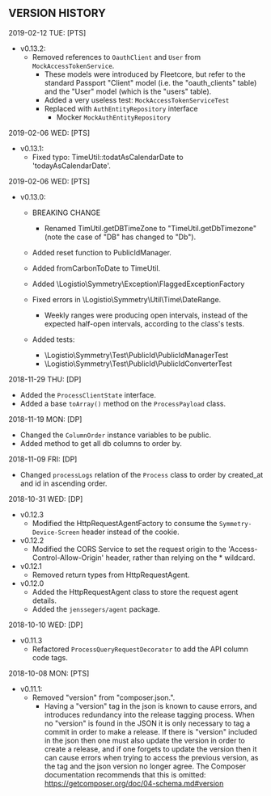 VERSION HISTORY
-----


2019-02-12 TUE:
[PTS]
- v0.13.2:
    - Removed references to `OauthClient` and `User` from `MockAccessTokenService`.
        - These models were introduced by Fleetcore, but refer to the standard 
            Passport "Client" model (i.e. the "oauth_clients" table) and 
            the "User" model (which is the "users" table).
        - Added a very useless test: `MockAccessTokenServiceTest`
        - Replaced with `AuthEntityRepository` interface
            - Mocker `MockAuthEntityRepository`
                

2019-02-06 WED:
[PTS]
- v0.13.1:
    - Fixed typo: TimeUtil::todatAsCalendarDate to  'todayAsCalendarDate'.


2019-02-06 WED:
[PTS]
- v0.13.0:
    - BREAKING CHANGE
        - Renamed TimUtil.getDBTimeZone to "TimeUtil.getDbTimezone" 
            (note the case of "DB" has changed to "Db").
            
    - Added reset function to PublicIdManager.
            
    - Added fromCarbonToDate to TimeUtil.
    
    - Added \Logistio\Symmetry\Exception\FlaggedExceptionFactory
    
    - Fixed errors in \Logistio\Symmetry\Util\Time\DateRange.
        - Weekly ranges were producing open intervals, instead of the expected
            half-open intervals, according to the class's tests.
    
    - Added tests:
        - \Logistio\Symmetry\Test\PublicId\PublicIdManagerTest
        - \Logistio\Symmetry\Test\PublicId\PublicIdConverterTest


2018-11-29 THU:
[DP]
- Added the `ProcessClientState` interface.
- Added a base `toArray()` method on the `ProcessPayload` class.

2018-11-19 MON:
[DP]
- Changed the `ColumnOrder` instance variables to be public. 
- Added method to get all db columns to order by. 

2018-11-09 FRI:
[DP]
- Changed `processLogs` relation of the `Process` class to order by created_at and id in ascending order. 

2018-10-31 WED:
[DP]
- v0.12.3
    - Modified the HttpRequestAgentFactory to consume the `Symmetry-Device-Screen` header instead of the cookie.
- v0.12.2
    - Modified the CORS Service to set the request origin to the 'Access-Control-Allow-Origin' header,
    rather than relying on the * wildcard.
- v0.12.1
    - Removed return types from HttpRequestAgent.
- v0.12.0
    - Added the HttpRequestAgent class to store the request agent details.
    - Added the `jenssegers/agent` package.

2018-10-10 WED:
[DP]
- v0.11.3
    - Refactored `ProcessQueryRequestDecorator` to add the API column code tags.


2018-10-08 MON:
[PTS]
- v0.11.1: 
    - Removed "version" from "composer.json.".
        - Having a "version" tag in the json is known to cause errors,
          and introduces redundancy into the release tagging process.
          When no "version" is found in the JSON it is only necessary to 
          tag a commit in order to make a release. If there is "version"
          included in the json then one must also update the version in order
          to create a release, and if one forgets to update the version then
          it can cause errors when trying to access the previous version,
          as the tag and the json version no longer agree.
          The Composer documentation recommends that this is omitted:
          https://getcomposer.org/doc/04-schema.md#version
          
          

           

